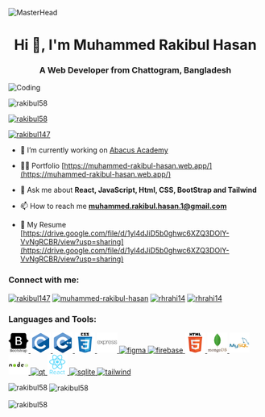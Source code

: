 ![MasterHead](https://i.ibb.co/2NQgF0y/Untitled-Design-4.png)
<h1 align="center">Hi 👋, I'm Muhammed Rakibul Hasan</h1>
<h3 align="center">A Web Developer from Chattogram, Bangladesh</h3>

<p  align="left"><img alt="Coding" width="400" src="https://media.tenor.com/GfSX-u7VGM4AAAAC/coding.gif"/></p>

<p align="left"> <img src="https://komarev.com/ghpvc/?username=rakibul58&label=Profile%20views&color=0e75b6&style=flat" alt="rakibul58" /> </p>

<p align="left"> <a href="https://github.com/ryo-ma/github-profile-trophy"><img src="https://github-profile-trophy.vercel.app/?username=rakibul58" alt="rakibul58" /></a> </p>

<p align="left"> <a href="https://twitter.com/rakibul147" target="blank"><img src="https://img.shields.io/twitter/follow/rakibul147?logo=twitter&style=for-the-badge" alt="rakibul147" /></a> </p>

- 🔭 I’m currently working on [Abacus Academy](https://abacus-academy-courses.netlify.app/)

- 👨‍💻 Portfolio [https://muhammed-rakibul-hasan.web.app/](https://muhammed-rakibul-hasan.web.app/)

- 💬 Ask me about **React, JavaScript, Html, CSS, BootStrap and Tailwind**

- 📫 How to reach me **muhammed.rakibul.hasan.1@gmail.com**

- 📄 My Resume [https://drive.google.com/file/d/1yl4dJiD5b0ghwc6XZQ3DOlY-VvNgRCBR/view?usp=sharing](https://drive.google.com/file/d/1yl4dJiD5b0ghwc6XZQ3DOlY-VvNgRCBR/view?usp=sharing)

<h3 align="left">Connect with me:</h3>
<p align="left">
<a href="https://twitter.com/rakibul147" target="blank"><img align="center" src="https://raw.githubusercontent.com/rahuldkjain/github-profile-readme-generator/master/src/images/icons/Social/twitter.svg" alt="rakibul147" height="30" width="40" /></a>
<a href="https://linkedin.com/in/muhammed-rakibul-hasan" target="blank"><img align="center" src="https://raw.githubusercontent.com/rahuldkjain/github-profile-readme-generator/master/src/images/icons/Social/linked-in-alt.svg" alt="muhammed-rakibul-hasan" height="30" width="40" /></a>
<a href="https://fb.com/rhrahi14" target="blank"><img align="center" src="https://raw.githubusercontent.com/rahuldkjain/github-profile-readme-generator/master/src/images/icons/Social/facebook.svg" alt="rhrahi14" height="30" width="40" /></a>
<a href="https://codeforces.com/profile/rhrahi14" target="blank"><img align="center" src="https://raw.githubusercontent.com/rahuldkjain/github-profile-readme-generator/master/src/images/icons/Social/codeforces.svg" alt="rhrahi14" height="30" width="40" /></a>
</p>

<h3 align="left">Languages and Tools:</h3>
<p align="left"> <a href="https://getbootstrap.com" target="_blank" rel="noreferrer"> <img src="https://raw.githubusercontent.com/devicons/devicon/master/icons/bootstrap/bootstrap-plain-wordmark.svg" alt="bootstrap" width="40" height="40"/> </a> <a href="https://www.cprogramming.com/" target="_blank" rel="noreferrer"> <img src="https://raw.githubusercontent.com/devicons/devicon/master/icons/c/c-original.svg" alt="c" width="40" height="40"/> </a> <a href="https://www.w3schools.com/cpp/" target="_blank" rel="noreferrer"> <img src="https://raw.githubusercontent.com/devicons/devicon/master/icons/cplusplus/cplusplus-original.svg" alt="cplusplus" width="40" height="40"/> </a> <a href="https://www.w3schools.com/css/" target="_blank" rel="noreferrer"> <img src="https://raw.githubusercontent.com/devicons/devicon/master/icons/css3/css3-original-wordmark.svg" alt="css3" width="40" height="40"/> </a> <a href="https://expressjs.com" target="_blank" rel="noreferrer"> <img src="https://raw.githubusercontent.com/devicons/devicon/master/icons/express/express-original-wordmark.svg" alt="express" width="40" height="40"/> </a> <a href="https://www.figma.com/" target="_blank" rel="noreferrer"> <img src="https://www.vectorlogo.zone/logos/figma/figma-icon.svg" alt="figma" width="40" height="40"/> </a> <a href="https://firebase.google.com/" target="_blank" rel="noreferrer"> <img src="https://www.vectorlogo.zone/logos/firebase/firebase-icon.svg" alt="firebase" width="40" height="40"/> </a> <a href="https://www.w3.org/html/" target="_blank" rel="noreferrer"> <img src="https://raw.githubusercontent.com/devicons/devicon/master/icons/html5/html5-original-wordmark.svg" alt="html5" width="40" height="40"/> </a> <a href="https://www.mongodb.com/" target="_blank" rel="noreferrer"> <img src="https://raw.githubusercontent.com/devicons/devicon/master/icons/mongodb/mongodb-original-wordmark.svg" alt="mongodb" width="40" height="40"/> </a> <a href="https://www.mysql.com/" target="_blank" rel="noreferrer"> <img src="https://raw.githubusercontent.com/devicons/devicon/master/icons/mysql/mysql-original-wordmark.svg" alt="mysql" width="40" height="40"/> </a> <a href="https://nodejs.org" target="_blank" rel="noreferrer"> <img src="https://raw.githubusercontent.com/devicons/devicon/master/icons/nodejs/nodejs-original-wordmark.svg" alt="nodejs" width="40" height="40"/> </a> <a href="https://www.qt.io/" target="_blank" rel="noreferrer"> <img src="https://upload.wikimedia.org/wikipedia/commons/0/0b/Qt_logo_2016.svg" alt="qt" width="40" height="40"/> </a> <a href="https://reactjs.org/" target="_blank" rel="noreferrer"> <img src="https://raw.githubusercontent.com/devicons/devicon/master/icons/react/react-original-wordmark.svg" alt="react" width="40" height="40"/> </a> <a href="https://www.sqlite.org/" target="_blank" rel="noreferrer"> <img src="https://www.vectorlogo.zone/logos/sqlite/sqlite-icon.svg" alt="sqlite" width="40" height="40"/> </a> <a href="https://tailwindcss.com/" target="_blank" rel="noreferrer"> <img src="https://www.vectorlogo.zone/logos/tailwindcss/tailwindcss-icon.svg" alt="tailwind" width="40" height="40"/> </a> </p>

<p><img align="left" src="https://github-readme-stats.vercel.app/api/top-langs?username=rakibul58&show_icons=true&locale=en&layout=compact" alt="rakibul58" /></p>

<p>&nbsp;<img align="center" src="https://github-readme-stats.vercel.app/api?username=rakibul58&show_icons=true&locale=en" alt="rakibul58" /></p>

<p><img align="center" src="https://github-readme-streak-stats.herokuapp.com/?user=rakibul58&" alt="rakibul58" /></p>
